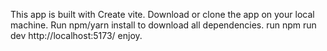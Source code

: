 This app is built with Create vite.
Download or clone the app on your local machine.
Run npm/yarn install to download all dependencies.
run npm run dev 
http://localhost:5173/
enjoy.

